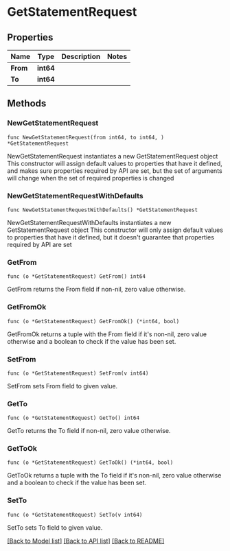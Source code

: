 # GetStatementRequest

## Properties

Name | Type | Description | Notes
------------ | ------------- | ------------- | -------------
**From** | **int64** |  | 
**To** | **int64** |  | 

## Methods

### NewGetStatementRequest

`func NewGetStatementRequest(from int64, to int64, ) *GetStatementRequest`

NewGetStatementRequest instantiates a new GetStatementRequest object
This constructor will assign default values to properties that have it defined,
and makes sure properties required by API are set, but the set of arguments
will change when the set of required properties is changed

### NewGetStatementRequestWithDefaults

`func NewGetStatementRequestWithDefaults() *GetStatementRequest`

NewGetStatementRequestWithDefaults instantiates a new GetStatementRequest object
This constructor will only assign default values to properties that have it defined,
but it doesn't guarantee that properties required by API are set

### GetFrom

`func (o *GetStatementRequest) GetFrom() int64`

GetFrom returns the From field if non-nil, zero value otherwise.

### GetFromOk

`func (o *GetStatementRequest) GetFromOk() (*int64, bool)`

GetFromOk returns a tuple with the From field if it's non-nil, zero value otherwise
and a boolean to check if the value has been set.

### SetFrom

`func (o *GetStatementRequest) SetFrom(v int64)`

SetFrom sets From field to given value.


### GetTo

`func (o *GetStatementRequest) GetTo() int64`

GetTo returns the To field if non-nil, zero value otherwise.

### GetToOk

`func (o *GetStatementRequest) GetToOk() (*int64, bool)`

GetToOk returns a tuple with the To field if it's non-nil, zero value otherwise
and a boolean to check if the value has been set.

### SetTo

`func (o *GetStatementRequest) SetTo(v int64)`

SetTo sets To field to given value.



[[Back to Model list]](../README.md#documentation-for-models) [[Back to API list]](../README.md#documentation-for-api-endpoints) [[Back to README]](../README.md)


